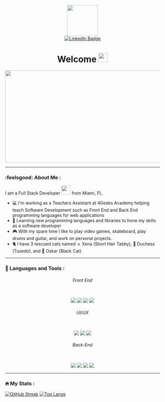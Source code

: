 <div id="header" align="center">
 <img src="https://media.giphy.com/media/gjrYDwbjnK8x36xZIO/giphy.gif" width="100" />
 <div id="badges" align="center">
 <a href="https://www.linkedin.com/in/christian-luperon/">
 <img src="https://img.shields.io/badge/linkedin-%230077B5.svg?style=for-the-badge&logo=linkedin&logoColor=white" alt="LinkedIn Badge" />
 </a>
 </div>
 <img src="https://komarev.com/ghpvc/?username=Lupey1103&style=flat-square&color=blue" alt=""/>
 <h1>
  Welcome
  <img src="https://media.giphy.com/media/hvRJCLFzcasrR4ia7z/giphy.gif" width="30px"/>
</h1>
 </div>
 <div align="center">
  <img src="https://media1.giphy.com/media/RbDKaczqWovIugyJmW/giphy.gif?cid=ecf05e472j4ubtghtz7ps9y45b2ytyzwrqtsma2aukm9z4p1&rid=giphy.gif&ct=g" width="600" height="300" />
 </div>

----

### :feelsgood: About Me : 
I am a Full Stack Developer <img src="https://media2.giphy.com/media/EauwThrXwq0EWngOcT/giphy.gif?cid=ecf05e47v40kai09wiyujmzjk2ipqoz41kn2eax75q8cod4p&rid=giphy.gif&ct=s" width="30"> from Miami, FL.

- 💻 I'm working as a Teachers Assistant at 4Geeks Academy helping teach Software Development such as Front End and Back End programming languages for web applications
- 📖 Learning new programming languages and libraries to hone my skills as a software developer
- 🎮 With my spare time I like to play video games, skateboard, play drums and guitar, and work on personal projects.
- 🐈 I have 3 rescued cats named ⚔️ Xena (Short Hair Tabby), 👑 Duchess (Tuxedo), and 👔 Oskar (Black Cat)

---

### 🔧 Languages and Tools :

<div align="center">
<h6>Front End</h6> <br>
<img src="https://img.shields.io/badge/html5%20-%23E34F26.svg?&style=for-the-badge&logo=html5&logoColor=white"/> <img src="https://img.shields.io/badge/css3%20-%231572B6.svg?&style=for-the-badge&logo=css3&logoColor=white"/> <img src="https://img.shields.io/badge/javascript%20-%23323330.svg?&style=for-the-badge&logo=javascript&logoColor=%23F7DF1E"/> <img src="https://img.shields.io/badge/react-%2320232a.svg?style=for-the-badge&logo=react&logoColor=%2361DAFB"><br>
 <h6>UI/UX</h6> <br>
 <img src="https://img.shields.io/badge/bootstrap-%23563D7C.svg?style=for-the-badge&logo=bootstrap&logoColor=white">
 <img src="https://img.shields.io/badge/chakra-%234ED1C5.svg?style=for-the-badge&logo=chakraui&logoColor=white">
 <img src="https://img.shields.io/badge/MUI-%230081CB.svg?style=for-the-badge&logo=mui&logoColor=white"><br>
 <h6>Back-End</h6><br>
 <img src="https://img.shields.io/badge/node.js%20-%2343853D.svg?&style=for-the-badge&logo=node.js&logoColor=white"> <img src="https://img.shields.io/badge/git%20-%23F05033.svg?&style=for-the-badge&logo=git&logoColor=white"/> <img src="https://img.shields.io/badge/python-3670A0?style=for-the-badge&logo=python&logoColor=ffdd54"> <img src="https://img.shields.io/badge/Firebase-039BE5?style=for-the-badge&logo=Firebase&logoColor=white"/>
</div>

---

### :fire: My Stats :

[![GitHub Streak](http://github-readme-streak-stats.herokuapp.com?user=Lupey1103&theme=tokyonight_duo&hide_border=true)](https://git.io/streak-stats)
[![Top Langs](https://github-readme-stats.vercel.app/api/top-langs/?username=Lupey1103&layout=compact&theme=vision-friendly-dark)](https://github.com/anuraghazra/github-readme-stats)
